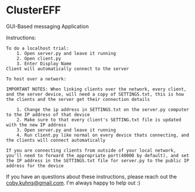 # ClusterEFF
GUI-Based messaging Application

Instructions:

    To do a localhost trial:
        1. Open server.py and leave it running
        2. Open client.py
        3. Enter Display Name
    Client will automatically connect to the server

    To host over a network:

    IMPORTANT NOTES: When linking clients over the network, every client, and the server device, will need a copy of SETTINGS.txt, this is how the clients and the server get their connection details
        
        1. Change the ip address in SETTINGS.txt on the server.py computer to the IP address of that device
        2. Make sure to that every client's SETTING.txt file is updated with the new IP address
        3. Open server.py and leave it running
        4. Run client.py like normal on every device thats connecting, and the clients will connect automatically

    If you are connecting clients from outside of your local network, you'll need to forward the appropriate port(40000 by default), and set the IP address in the SETTINGS.txt file for server.py to the public IP address for the device

   If you have an questions about these instructions, please reach out the coby.kuhns@gmail.com. I'm always happy to help out :)   
